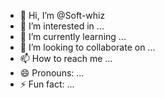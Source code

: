 - 👋 Hi, I’m @Soft-whiz
- 👀 I’m interested in ...
- 🌱 I’m currently learning ...
- 💞️ I’m looking to collaborate on ...
- 📫 How to reach me ...
- 😄 Pronouns: ...
- ⚡ Fun fact: ...

<!---
Soft-whiz/Soft-whiz is a ✨ special ✨ repository because its `README.md` (this file) appears on your GitHub profile.
You can click the Preview link to take a look at your changes.
--->
